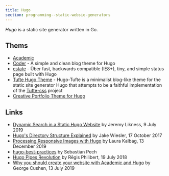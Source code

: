 ```yaml
---
title: Hugo
section: programming--static-websie-generators
---
```


<dfn>Hugo</dfn> is a static site generator written in Go.

## Thems

-   [Academic](https://github.com/gcushen/hugo-academic)
-   [Coder](https://github.com/luizdepra/hugo-coder/) - A simple and clean blog theme for Hugo
-   [cstate](https://github.com/cstate/cstate) - Über fast, backwards compatible (IE8+), tiny, and simple status page built with Hugo
-   [Tufte Hugo Theme](https://github.com/shawnohare/hugo-tufte) - Hugo-Tufte is a minimalist blog-like theme for the static site generator Hugo that attempts to be a faithful implementation of the [Tufte-css](https://github.com/edwardtufte/tufte-css) project
-   [Creative Portfolio Theme for Hugo](https://github.com/kishaningithub/hugo-creative-portfolio-theme)

## Links

-   [Dynamic Search in a Static Hugo Website](https://blog.jeremylikness.com/blog/dynamic-search-in-a-static-hugo-website/) by Jeremy Likness, 9 July 2019
-   [Hugo's Directory Structure Explained](https://www.jakewiesler.com/blog/hugo-directory-structure/) by Jake Wiesler, 17 October 2017
-   [Processing Responsive Images with Hugo](https://laurakalbag.com/processing-responsive-images-with-hugo/) by Laura Kalbag, 13 December 2019
-   [hugo-best-practices](https://github.com/spech66/hugo-best-practices) by Sebastian Pech
-   [Hugo Pipes Revolution](https://regisphilibert.com/blog/2018/07/hugo-pipes-and-asset-processing-pipeline/) by Rēgis Philibert, 19 July 2018
-   [Why you should create your website with Academic and Hugo](https://georgecushen.com/create-your-website-with-hugo/) by George Cushen, 13 July 2019
